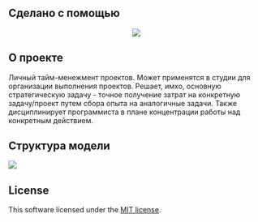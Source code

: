 ## Сделано с помощью
<p align="center"><img src="https://laravel.com/assets/img/components/logo-laravel.svg"></p>


## О проекте

Личный тайм-менежмент проектов. Может применятся в студии для организации выполнения проектов. Решает, имхо, основную стратегическую задачу - точное получение затрат на конкретную задачу/проект путем сбора  опыта на аналогичные задачи. Также дисциплинирует программиста в плане концентрации работы над конкретным действием.


## Структура модели

![](https://drive.google.com/uc?id=1avQKp0inmQZ3Z9rYJJVJ_d0R6pRqddi0)

## License

This  software licensed under the [MIT license](https://opensource.org/licenses/MIT).
